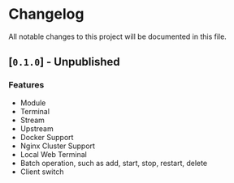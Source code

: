 # Changelog

All notable changes to this project will be documented in this file.

## [`0.1.0`] - Unpublished

### Features

-   Module
-   Terminal
-   Stream
-   Upstream
-   Docker Support
-   Nginx Cluster Support
-   Local Web Terminal
-   Batch operation, such as add, start, stop, restart, delete
-   Client switch
